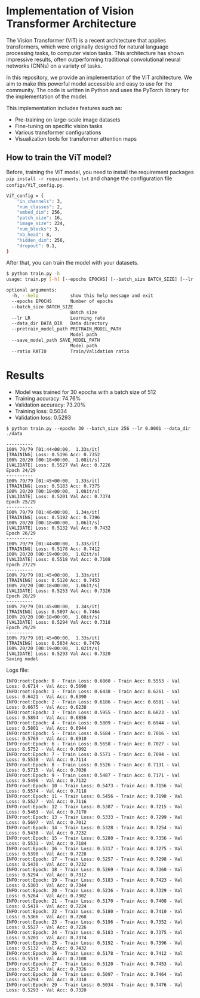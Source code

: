 # Implementation of Vision Transformer Architecture
The Vision Transformer (ViT) is a recent architecture that applies transformers, which were originally designed for natural language processing tasks, to computer vision tasks. This architecture has shown impressive results, often outperforming traditional convolutional neural networks (CNNs) on a variety of tasks.

In this repository, we provide an implementation of the ViT architecture. We aim to make this powerful model accessible and easy to use for the community. The code is written in Python and uses the PyTorch library for the implementation of the model.

This implementation includes features such as:

- Pre-training on large-scale image datasets
- Fine-tuning on specific vision tasks
- Various transformer configurations
- Visualization tools for transformer attention maps

## How to train the ViT model?
Before, training the ViT model, you need to install the requirement packages `pip install -r requirements.txt` and change the configuration file `configs/ViT_config.py`.
```bash
ViT_config = {
    "in_channels": 3,
    "num_classes": 2,
    "embed_dim": 256,
    "patch_size": 16,
    "image_size": 224,
    "num_blocks": 3,
    "nb_head": 8,
    "hidden_dim": 256,
    "dropout": 0.1,
}
```

After that, you can train the model with your datasets.
```bash
$ python train.py -h 
usage: train.py [-h] [--epochs EPOCHS] [--batch_size BATCH_SIZE] [--lr LR] [--data_dir DATA_DIR] [--pretrain_model_path PRETRAIN_MODEL_PATH] [--save_model_path SAVE_MODEL_PATH] [--ratio RATIO]

optional arguments:
  -h, --help            show this help message and exit
  --epochs EPOCHS       Number of epochs
  --batch_size BATCH_SIZE
                        Batch size
  --lr LR               Learning rate
  --data_dir DATA_DIR   Data directory
  --pretrain_model_path PRETRAIN_MODEL_PATH
                        Model path
  --save_model_path SAVE_MODEL_PATH
                        Model path
  --ratio RATIO         Train/Validation ratio
```

# Results
* Model was trained for 30 epochs with a batch size of 512
* Training accuracy: 74.76%
* Validation accuracy: 73.20%
* Training loss: 0.5034
* Validation loss: 0.5293

```
$ python train.py --epochs 30 --batch_size 256 --lr 0.0001 --data_dir ./data
```
```
----------
100% 79/79 [01:44<00:00,  1.33s/it]
[TRAINING] Loss: 0.5196 Acc: 0.7352
100% 20/20 [00:18<00:00,  1.08it/s]
[VALIDATE] Loss: 0.5527 Val Acc: 0.7226
Epoch 24/29
----------
100% 79/79 [01:45<00:00,  1.33s/it]
[TRAINING] Loss: 0.5183 Acc: 0.7375
100% 20/20 [00:18<00:00,  1.08it/s]
[VALIDATE] Loss: 0.5201 Val Acc: 0.7374
Epoch 25/29
----------
100% 79/79 [01:46<00:00,  1.34s/it]
[TRAINING] Loss: 0.5192 Acc: 0.7396
100% 20/20 [00:18<00:00,  1.06it/s]
[VALIDATE] Loss: 0.5132 Val Acc: 0.7432
Epoch 26/29
----------
100% 79/79 [01:44<00:00,  1.33s/it]
[TRAINING] Loss: 0.5178 Acc: 0.7412
100% 20/20 [00:19<00:00,  1.02it/s]
[VALIDATE] Loss: 0.5518 Val Acc: 0.7108
Epoch 27/29
----------
100% 79/79 [01:45<00:00,  1.33s/it]
[TRAINING] Loss: 0.5120 Acc: 0.7453
100% 20/20 [00:18<00:00,  1.06it/s]
[VALIDATE] Loss: 0.5253 Val Acc: 0.7326
Epoch 28/29
----------
100% 79/79 [01:45<00:00,  1.34s/it]
[TRAINING] Loss: 0.5097 Acc: 0.7464
100% 20/20 [00:18<00:00,  1.08it/s]
[VALIDATE] Loss: 0.5294 Val Acc: 0.7318
Epoch 29/29
----------
100% 79/79 [01:45<00:00,  1.33s/it]
[TRAINING] Loss: 0.5034 Acc: 0.7476
100% 20/20 [00:19<00:00,  1.02it/s]
[VALIDATE] Loss: 0.5293 Val Acc: 0.7320
Saving model
```

Logs file:
```
INFO:root:Epoch: 0 - Train Loss: 0.6860 - Train Acc: 0.5553 - Val Loss: 0.6714 - Val Acc: 0.5690
INFO:root:Epoch: 1 - Train Loss: 0.6438 - Train Acc: 0.6261 - Val Loss: 0.6421 - Val Acc: 0.6390
INFO:root:Epoch: 2 - Train Loss: 0.6186 - Train Acc: 0.6581 - Val Loss: 0.6675 - Val Acc: 0.6238
INFO:root:Epoch: 3 - Train Loss: 0.5955 - Train Acc: 0.6823 - Val Loss: 0.5894 - Val Acc: 0.6856
INFO:root:Epoch: 4 - Train Loss: 0.5809 - Train Acc: 0.6944 - Val Loss: 0.5801 - Val Acc: 0.6944
INFO:root:Epoch: 5 - Train Loss: 0.5684 - Train Acc: 0.7016 - Val Loss: 0.5769 - Val Acc: 0.6910
INFO:root:Epoch: 6 - Train Loss: 0.5658 - Train Acc: 0.7027 - Val Loss: 0.5752 - Val Acc: 0.6992
INFO:root:Epoch: 7 - Train Loss: 0.5571 - Train Acc: 0.7094 - Val Loss: 0.5538 - Val Acc: 0.7114
INFO:root:Epoch: 8 - Train Loss: 0.5526 - Train Acc: 0.7131 - Val Loss: 0.5715 - Val Acc: 0.7036
INFO:root:Epoch: 9 - Train Loss: 0.5487 - Train Acc: 0.7171 - Val Loss: 0.5496 - Val Acc: 0.7132
INFO:root:Epoch: 10 - Train Loss: 0.5473 - Train Acc: 0.7156 - Val Loss: 0.5574 - Val Acc: 0.7118
INFO:root:Epoch: 11 - Train Loss: 0.5456 - Train Acc: 0.7198 - Val Loss: 0.5527 - Val Acc: 0.7116
INFO:root:Epoch: 12 - Train Loss: 0.5387 - Train Acc: 0.7215 - Val Loss: 0.5463 - Val Acc: 0.7170
INFO:root:Epoch: 13 - Train Loss: 0.5333 - Train Acc: 0.7299 - Val Loss: 0.5697 - Val Acc: 0.7012
INFO:root:Epoch: 14 - Train Loss: 0.5328 - Train Acc: 0.7254 - Val Loss: 0.5438 - Val Acc: 0.7232
INFO:root:Epoch: 15 - Train Loss: 0.5280 - Train Acc: 0.7356 - Val Loss: 0.5531 - Val Acc: 0.7184
INFO:root:Epoch: 16 - Train Loss: 0.5317 - Train Acc: 0.7275 - Val Loss: 0.5398 - Val Acc: 0.7228
INFO:root:Epoch: 17 - Train Loss: 0.5257 - Train Acc: 0.7298 - Val Loss: 0.5430 - Val Acc: 0.7232
INFO:root:Epoch: 18 - Train Loss: 0.5269 - Train Acc: 0.7360 - Val Loss: 0.5294 - Val Acc: 0.7312
INFO:root:Epoch: 19 - Train Loss: 0.5183 - Train Acc: 0.7423 - Val Loss: 0.5303 - Val Acc: 0.7344
INFO:root:Epoch: 20 - Train Loss: 0.5236 - Train Acc: 0.7329 - Val Loss: 0.5264 - Val Acc: 0.7302
INFO:root:Epoch: 21 - Train Loss: 0.5170 - Train Acc: 0.7408 - Val Loss: 0.5419 - Val Acc: 0.7224
INFO:root:Epoch: 22 - Train Loss: 0.5180 - Train Acc: 0.7410 - Val Loss: 0.5366 - Val Acc: 0.7268
INFO:root:Epoch: 23 - Train Loss: 0.5196 - Train Acc: 0.7352 - Val Loss: 0.5527 - Val Acc: 0.7226
INFO:root:Epoch: 24 - Train Loss: 0.5183 - Train Acc: 0.7375 - Val Loss: 0.5201 - Val Acc: 0.7374
INFO:root:Epoch: 25 - Train Loss: 0.5192 - Train Acc: 0.7396 - Val Loss: 0.5132 - Val Acc: 0.7432
INFO:root:Epoch: 26 - Train Loss: 0.5178 - Train Acc: 0.7412 - Val Loss: 0.5518 - Val Acc: 0.7108
INFO:root:Epoch: 27 - Train Loss: 0.5120 - Train Acc: 0.7453 - Val Loss: 0.5253 - Val Acc: 0.7326
INFO:root:Epoch: 28 - Train Loss: 0.5097 - Train Acc: 0.7464 - Val Loss: 0.5294 - Val Acc: 0.7318
INFO:root:Epoch: 29 - Train Loss: 0.5034 - Train Acc: 0.7476 - Val Loss: 0.5293 - Val Acc: 0.7320
```